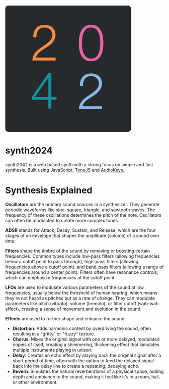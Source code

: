 ![favicon.svg](favicon.svg)

# synth2024

synth2042 is a web based synth with a strong focus on simple and fast synthesis. Built using JavaScript, [ToneJS](http://localhost:63342/pages/help.html) and [AudioKeys](http://localhost:63342/pages/help.html).

# Synthesis Explained

 **Oscillators** are the primary sound sources in a synthesizer. They generate periodic waveforms like sine, square, triangle, and sawtooth waves. The frequency of these oscillations determines the pitch of the note. Oscillators can often be modulated to create more complex tones.

**ADSR** stands for Attack, Decay, Sustain, and Release, which are the four stages of an envelope that shapes the amplitude (volume) of a sound over time:

**Filters** shape the timbre of the sound by removing or boosting certain frequencies. Common types include low-pass filters (allowing frequencies below a cutoff point to pass through), high-pass filters (allowing frequencies above a cutoff point), and band-pass filters (allowing a range of frequencies around a center point). Filters often have resonance controls, which can emphasize frequencies at the cutoff point.

**LFOs** are used to modulate various parameters of the sound at low frequencies, usually below the threshold of human hearing, which means they're not heard as pitches but as a rate of change. They can modulate parameters like pitch (vibrato), volume (tremolo), or filter cutoff (wah-wah effect), creating a sense of movement and evolution in the sound.

**Effects** are used to further shape and enhance the sound:

 - **Distortion**: Adds harmonic content by overdriving the sound, often resulting in a "gritty" or "fuzzy" texture.
 - **Chorus**: Mixes the original signal with one or more delayed, modulated copies of itself, creating a shimmering, thickening effect that simulates multiple instruments playing in unison.
 - **Delay**: Creates an echo effect by playing back the original signal after a short period of time, often with the option to feed the delayed signal back into the delay line to create a repeating, decaying echo.
 - **Reverb**: Simulates the natural reverberations of a physical space, adding depth and ambiance to the sound, making it feel like it's in a room, hall, or other environment.
